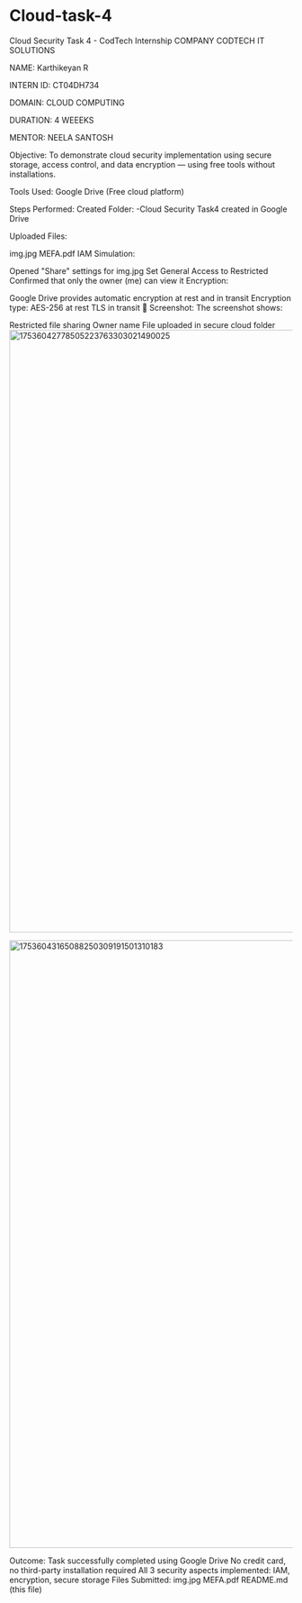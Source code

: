 # Cloud-task-4
Cloud Security Task 4 - CodTech Internship
COMPANY CODTECH IT SOLUTIONS

NAME: Karthikeyan R 

INTERN ID: CT04DH734

DOMAIN: CLOUD COMPUTING

DURATION: 4 WEEEKS

MENTOR: NEELA SANTOSH

Objective:
To demonstrate cloud security implementation using secure storage, access control, and data encryption — using free tools without installations.

Tools Used:
Google Drive (Free cloud platform)

Steps Performed:
Created Folder: -Cloud Security Task4 created in Google Drive

Uploaded Files:

img.jpg
MEFA.pdf
IAM Simulation:

Opened "Share" settings for img.jpg
Set General Access to Restricted
Confirmed that only the owner (me) can view it
Encryption:

Google Drive provides automatic encryption at rest and in transit
Encryption type:
AES-256 at rest
TLS in transit
📸 Screenshot:
The screenshot shows:

Restricted file sharing
Owner name
File uploaded in secure cloud folder
<img width="1914" height="1070" alt="17536042778505223763303021490025" src="https://github.com/user-attachments/assets/0ffbeeee-d9b0-4a67-8c5e-57f655f03735" />

<img width="1919" height="1079" alt="17536043165088250309191501310183" src="https://github.com/user-attachments/assets/c5f79be9-27f4-4606-9bd4-bae11f572851" />






Outcome:
Task successfully completed using Google Drive
No credit card, no third-party installation required
All 3 security aspects implemented: IAM, encryption, secure storage
Files Submitted:
img.jpg
MEFA.pdf
README.md (this file)
